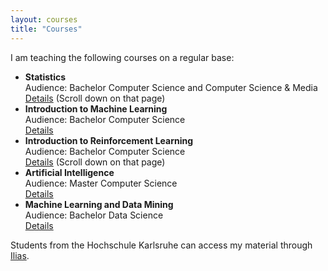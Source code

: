 ```yaml
---
layout: courses
title: "Courses"
---
```


I am teaching the following courses on a regular base:

- **Statistics** <br>
Audience: Bachelor Computer Science and Computer Science & Media <br>
[Details](https://www.iwi.hs-karlsruhe.de/iwii/info/module/INFB/7/INFB2507)
(Scroll down on that page)
- **Introduction to Machine Learning**<br>
Audience: Bachelor Computer Science<br>
[Details](https://www.iwi.hs-karlsruhe.de/iwii/info/module/INFB/7/INFB3307)
- **Introduction to Reinforcement Learning**<br>
Audience: Bachelor Computer Science <br>
[Details](https://www.iwi.hs-karlsruhe.de/iwii/info/module/INFB/7/INFB7107)
(Scroll down on that page)
- **Artificial Intelligence**<br>
Audience: Master Computer Science<br>
[Details](https://www.iwi.hs-karlsruhe.de/iwii/info/module/INFM/7/INFM210ML)
- **Machine Learning and Data Mining**<br>
Audience: Bachelor Data Science<br>
[Details](https://www.h-ka.de/bachelor/data-science/studieninhalte#c1581)


Students from the Hochschule Karlsruhe can access my material through [Ilias](https://ilias.h-ka.de/goto.php?target=cat_452250&client_id=HSKA).
